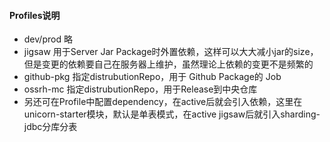 #### Profiles说明
- dev/prod 略
- jigsaw 用于Server Jar Package时外置依赖，这样可以大大减小jar的size，但是变更的依赖要自己在服务器上维护，虽然理论上依赖的变更不是频繁的
- github-pkg 指定distrubutionRepo，用于 Github Package的 Job
- ossrh-mc 指定distrubutionRepo，用于Release到中央仓库
- 另还可在Profile中配置dependency，在active后就会引入依赖，这里在unicorn-starter模块，默认是单表模式，在active jigsaw后就引入sharding-jdbc分库分表

